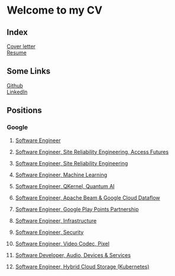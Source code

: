 # Welcome to my CV

## Index

[Cover letter](cover/manuel_vasquez_cover_letter.pdf)  
[Resume](resume/manuel_vasquez_resume.pdf)

## Some Links

[Github](https://www.github.com/vadmanuel)  
[LinkedIn](https://www.linkedin.com/in/vadmanuel)

## Positions

### Google

1. [Software Engineer](https://careers.google.com/jobs/results/128310308272775878/)
1. [Software Engineer, Site Reliability Engineering, Access Futures](https://careers.google.com/jobs/results/95229463370834630/)
1. [Software Engineer, Site Reliability Engineering](https://careers.google.com/jobs/results/75525862415311558/)
1. [Software Engineer, Machine Learning](https://careers.google.com/jobs/results/89611579831526086/)
1. [Software Engineer, QKernel, Quantum AI](https://careers.google.com/jobs/results/122171865427780294/)
1. [Software Engineer, Apache Beam & Google Cloud Dataflow](https://careers.google.com/jobs/results/108897091507364550/)
1. [Software Engineer, Google Play Points Partnership](https://careers.google.com/jobs/results/87359334293349062/)

1. [Software Engineer, Infrastructure](https://careers.google.com/jobs/results/117152051957244614/)
1. [Software Engineer, Security](https://careers.google.com/jobs/results/94614909834142406/)
1. [Software Engineer, Video Codec, Pixel](https://careers.google.com/jobs/results/97628571301749446/)
1. [Software Developer, Audio, Devices & Services](https://careers.google.com/jobs/results/79714719855715014/)

1. [Software Engineer, Hybrid Cloud Storage (Kubernetes)](https://careers.google.com/jobs/results/142550943410332358/)

<!--

To Whom It May Concern,

Hello, my name is Manuel. I will be graduating from UCF this Spring semester from Computer Science and a minor in Statistics.

Joining Google has been a goal of mine since high school. I believe I can be great asset given my current achievements at my current position within Siemens. I have developed several production level applications that are being used by hundreds of users daily. At the same time I continued to make my way into the data science community via Kaggle. These are some of the reasons I believe I am capable to work at Google.

These are the positions I am interested in fulfilling in order of preference.

Software Engineer - https://careers.google.com/jobs/results/128310308272775878/
Software Engineer, Site Reliability Engineering, Access Futures - https://careers.google.com/jobs/results/95229463370834630/
Software Engineer, Site Reliability Engineering - https://careers.google.com/jobs/results/75525862415311558/
Software Engineer, Google Play Points Partnership - https://careers.google.com/jobs/results/87359334293349062/

These are the positions I would prefer to prioritize, but I understand that they have certain degree of professional experience required.

Software Engineer, Machine Learning - https://careers.google.com/jobs/results/89611579831526086/
Software Engineer, QKernel, Quantum AI - https://careers.google.com/jobs/results/122171865427780294/
Software Engineer, Apache Beam & Google Cloud Dataflow - https://careers.google.com/jobs/results/108897091507364550/

To view all my current project please visit my Github account at https://gihub.com/vadmanuel. Attached are also my cover letter and resume.


Best regards,

Manuel Vasquez

-->

